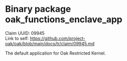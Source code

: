 # Binary package oak_functions_enclave_app

Claim UUID: 09945\
Link to self:
https://github.com/project-oak/oak/blob/main/docs/tr/claim/09945.md

The default application for Oak Restricted Kernel.

